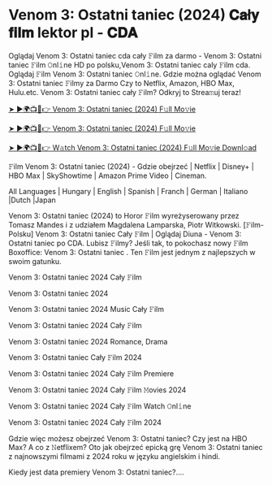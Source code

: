 <h1> Venom 3: Ostatni taniec (2024) 𝐂𝐚ł𝐲 𝐟𝐢𝐥𝐦 lektor pl - 𝐂𝐃𝐀 </h1>

Oglądaj Venom 3: Ostatni taniec cda cały 𝙵ilm za darmo - Venom 3: Ostatni taniec 𝙵ilm 𝙾nl𝚒ne HD po polsku,Venom 3: Ostatni taniec caly 𝙵ilm cda. Oglądaj 𝙵ilm Venom 3: Ostatni taniec 𝙾nl𝚒ne. Gdzie można oglądać Venom 3: Ostatni taniec 𝙵ilmy za Darmo Czy to Netflix, Amazon, HBO Max, Hulu.etc. Venom 3: Ostatni taniec cały 𝙵ilm? Odkryj to Strea𝚖uj teraz!


<a href="https://love-4k.com/pl/movie/912649/venom-the-last-dance-gitcodepl"> ➤ ►🌍📺📱👉 Venom 3: Ostatni taniec (2024) F𝚞ll Mo𝚟ie </a>


<a href="https://love-4k.com/pl/movie/912649/venom-the-last-dance-gitcodepl"> ➤ ►🌍📺📱👉 Venom 3: Ostatni taniec (2024) F𝚞ll Mo𝚟ie </a>


<a href="https://love-4k.com/pl/movie/912649/venom-the-last-dance-gitcodepl"> ➤ ►🌍📺📱👉 W𝚊tch Venom 3: Ostatni taniec (2024) F𝚞ll Mo𝚟ie Downl𝚘ad </a>

𝙵ilm Venom 3: Ostatni taniec (2024) - Gdzie obejrzeć | Netflix | Disney+ | HBO Max | SkyShowtime | Amazon Prime Video | Cineman.

All Languages | Hungary | English | Spanish | Franch | German | Italiano |Dutch |Japan

Venom 3: Ostatni taniec (2024) to Horor 𝙵ilm wyreżyserowany przez Tomasz Mandes i z udziałem Magdalena Lamparska, Piotr Witkowski. [𝙵ilm-Polsku] Venom 3: Ostatni taniec Cały 𝙵ilm | Oglądaj Diuna - Venom 3: Ostatni taniec po CDA. Lubisz 𝙵ilmy? Jeśli tak, to pokochasz nowy 𝙵ilm Boxoffice: Venom 3: Ostatni taniec . Ten 𝙵ilm jest jednym z najlepszych w swoim gatunku.

Venom 3: Ostatni taniec 2024 Cały 𝙵ilm

Venom 3: Ostatni taniec 2024

Venom 3: Ostatni taniec 2024 Music Cały 𝙵ilm

Venom 3: Ostatni taniec 2024 Cały 𝙵ilm

Venom 3: Ostatni taniec 2024 Romance, Drama

Venom 3: Ostatni taniec Cały 𝙵ilm 2024

Venom 3: Ostatni taniec 2024 Cały 𝙵ilm Premiere

Venom 3: Ostatni taniec 2024 Cały 𝙵ilm 𝙼ovies 2024

Venom 3: Ostatni taniec 2024 Cały 𝙵ilm Watch 𝙾nl𝚒ne

Venom 3: Ostatni taniec 2024 Cały 𝙵ilm 2024

Gdzie więc możesz obejrzeć Venom 3: Ostatni taniec? Czy jest na HBO Max? A co z 𝙽etflixem? Oto jak obejrzeć epicką grę Venom 3: Ostatni taniec z najnowszymi filmami z 2024 roku w języku angielskim i hindi.

Kiedy jest data premiery Venom 3: Ostatni taniec?....
